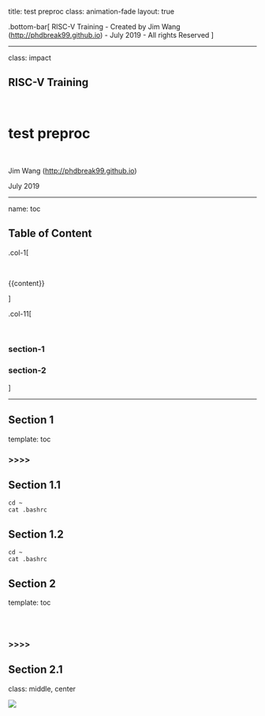 title: test preproc
class: animation-fade
layout: true

<!-- This slide will serve as the base layout for all your slides -->

.bottom-bar[
RISC-V Training - Created by Jim Wang (http://phdbreak99.github.io) - July 2019 - All rights Reserved
]

---

class: impact

## RISC-V Training

&nbsp;

# test preproc

&nbsp;

Jim Wang (http://phdbreak99.github.io)

July 2019


---

name: toc

## Table of Content

.col-1[

&nbsp;

{{content}}

]

.col-11[

&nbsp;

### section-1

### section-2

]


---

## Section 1

template: toc

### >>>>

## Section 1.1

```shell
cd ~
cat .bashrc
```

## Section 1.2

```shell
cd ~
cat .bashrc
```

## Section 2

template: toc

### &nbsp;

### >>>>

## Section 2.1

class: middle, center

![](./image/thanks.jpg)
